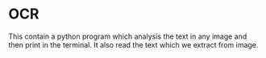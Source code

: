 # OCR
This contain a python program which analysis the text in any image and then print in the terminal. 
It also read the text which we extract from image.

